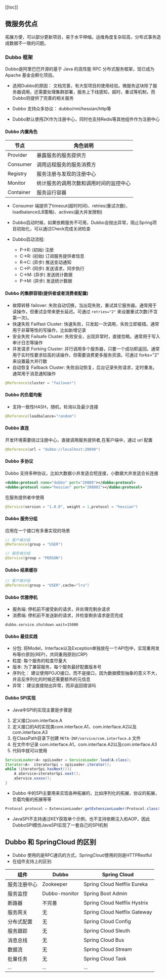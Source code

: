 [[toc]]

## 微服务优点
拓展方便，可以部分更新项目，易于水平伸缩。运维角度复杂较高，分布式事务造成数据不一致的问题。


### Dubbo 框架
Dubbo是阿里巴巴开源的基于 Java 的高性能 RPC 分布式服务框架，现已成为 Apache 基金会孵化项目。

+ 选用Dubbo的原因： 文档完善，有大型项目的使用经验。微服务这块除了服务器调用，还需要处理集群部署，服务上下线感知，超时，重试等机制，而Dubbo则提供了完善的相关服务

+ Dubbo 支持众多协议： dubbo/rmi/hessian/http等
+ Dubbo默认使用ZK作为注册中心，同时也支持Redis等其他组件作为注册中心

#### Dubbo 内置角色
节点 | 角色说明
---|--- 
Provider | 暴露服务的服务提供方
Consumer | 调用远程服务的服务消费方
Registry | 服务注册与发现的注册中心
Monitor | 统计服务的调用次数和调用时间的监控中心
Container | 服务运行容器

+ Consumer 端提供了timeout(超时时间)、retries(重试次数)、loadbalance(LB策略)、actives(最大并发限制)
+ Dubbo启动时候，如果依赖服务不可用，Dubbo会抛出异常，阻止Spring项目初始化，可以通过Check完成关闭检查

+ Dubbo启动流程:
  + P->R: (初始) 注册
  + C->R: (初始) 订阅服务提供者信息
  + R->C: (异步) 推送变动通知
  + C->P: (同步) 发送请求，同步执行
  + C->M: (异步) 发送统计数据
  + P->M: (异步) 发送统计数据

#### Dubbo 的集群容错(提供者或者消费者配置)

+ 故障转移 failover: 失败自动切换，当出现失败，重试其它服务器。通常用于读操作，但重试会带来更长延迟。可通过 `retries="2"` 来设置重试次数(不含第一次)。
+ 快速失败 Failfast Cluster: 快速失败，只发起一次调用，失败立即报错。通常用于非幂等性的写操作，比如新增记录
+ 安全失败 Failsafe Cluster: 失败安全，出现异常时，直接忽略。通常用于写入审计日志等操作
+ 并发请求 Forking Cluster: 并行调用多个服务器，只要一个成功即返回。通常用于实时性要求较高的读操作，但需要浪费更多服务资源。可通过 forks="2" 来设置最大并行数
+ 自动恢复 Failback Cluster: 失败自动恢复，后台记录失败请求，定时重发。通常用于消息通知操作

```java
@Reference(cluster = "failover")
```

#### Dubbo 的负载均衡

+ 支持一致性HASH，随机，轮询以及最少连接

```java
@Reference(loadbalance="random")
```

#### Dubbo 直连

开发环境需要绕过注册中心，直接调用服务提供者,在客户端中，通过 url 配置

```java
@Reference(url = "dubbo://localhost:20890")
```

#### Dubbo 多协议

Dubbo 支持多种协议，比如大数据小并发适合短连接，小数据大并发适合长连接

```xml
<dubbo:protocol name="dubbo" port="20880"></dubbo:protocol>
<dubbo:protocol name="hessian" port="208801"></dubbo:protocol>
```

在服务提供者中使用

```java
@Service(version = "1.0.0", weight = 1,protocol = "hessian")
```

 #### Dubbo 服务分组

应用在一个接口有多重实现的场景

```java
// 客户端分组
@Reference(group = "USER")

// 服务端分组
@Service(group = "PERSON")
```



#### Dubbo 结果缓存

```java
// 客户端分组
@Reference(group = "USER",cache="lru")
```

#### Dubbo 优雅停机

+ 服务端: 停机前不接受新的请求，并处理完剩余请求
+ 消费端: 停机前不发送新的请求，并检查剩余请求是否完成

```properties
dubbo.service.shutdown.wait=15000
```

#### Dubbo 最佳实践

+ 分包: 将Model，Interface以及Exception单独放在一个API包中，实现重用发布等价原则(REP)，共同重用原则(CRP)
+ 粒度: 每个服务的粒度尽量大
+ 版本: 为了兼容服务，每个服务最好配置版本号
+ 序列化： 建议使用POJO接口，而不是接口，因为数据模型抽象的意义不大，并且反序列化的时候还需要额外的元信息
+ 异常： 建议直接抛出异常，而非返回错误吗



#### Dubbo SPI实现

+ Java中SPI的实现主要是步骤是

1. 定义接口com.interface.A
2. 定义接口的A的实现类com.interface.A1，com.interface.A2以及com.interface.A3
3. 在ClassPath目录下创建 `META-INF/service/com.interface.A` 文件
4. 在文件中记录 com.interface.A1，com.interface.A2以及com.interface.A3
5. 代码中就可以使用

```java
ServiceLoader<A> spiLoader = ServiceLoader.load(A.class);
Iterator<A>  iteratorSpi = spiLoader.iterator();
while (iteratorSpi.hasNext()){
	A aService=iteratorSpi.next();
	aService.xxxxx();
}
```



+ Dubbo 中的SPI主要用来实现各种拓展的，比如序列化的拓展，协议的拓展，负载均衡的拓展等等

```java
Protocol protocol = ExtensionLoader.getExtensionLoader(Protocol.class).getAdaptiveExtension();
```

+ JavaSPI不支持通过KEY获取单个示例，也不支持依赖注入和AOP，因此DubboSPI模仿JavaSPI实现了一套自己的SPI机制

  




## Dubbo 和 SpringCloud 的区别

+ Dubbo 使用的是RPC通讯的方式，SpringCloud使用的则是HTTPRestful
+ 在组件支持上的区别


|组件 | Dubbo | Spring Cloud|
|---|---|---|
|服务注册中心 | Zookeeper | Spring Cloud Netflix Eureka|
| 服务监控 | Dubbo-monitor | Spring Boot Admin|
| 断路器 | 不完善 | Spring Cloud Netflix Hystrix |
| 服务网关 | 无 | Spring Cloud Netflix Gateway |
|分布式配置 | 无 | Spring Cloud Config |
|服务跟踪 | 无 | Spring Cloud Sleuth |
|消息总线 | 无 | Spring Cloud Bus |
|数据流 | 无 | Spring Cloud Stream |
|批量任务 | 无 | Spring Cloud Task |
|... | ... | ...|